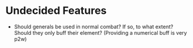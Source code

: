 # Undecided Features

* Should generals be used in normal combat? If so, to what extent? Should they only buff their element? \(Providing a numerical buff is very p2w\)

